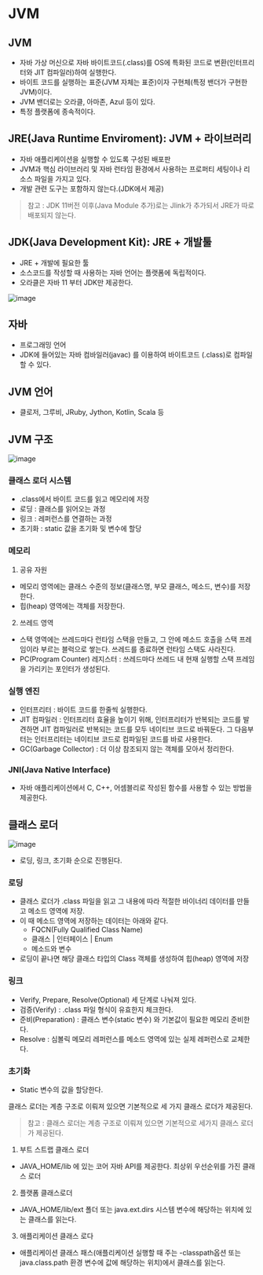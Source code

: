 # JVM
## JVM
- 자바 가상 머신으로 자바 바이트코드(.class)를 OS에 특화된 코드로 변환(인터프리터와 JIT 컴파일러)하여 실행한다.
- 바이트 코드를 실행하는 표준(JVM 자체는 표준)이자 구현체(특정 밴더가 구현한 JVM)이다.
- JVM 밴더로는 오라클, 아마존, Azul 등이 있다.
- 특정 플랫폼에 종속적이다.

## JRE(Java Runtime Enviroment): JVM + 라이브러리
- 자바 애플리케이션을 실행할 수 있도록 구성된 배포판
- JVM과 핵심 라이브러리 및 자바 런타임 환경에서 사용하는 프로퍼티 세팅이나 리소스 파일을 가지고 있다.
- 개발 관련 도구는 포함하지 않는다.(JDK에서 제공)
> 참고 : JDK 11버전 이후(Java Module 추가)로는 Jlink가 추가되서 JRE가 따로 배포되지 않는다.

## JDK(Java Development Kit): JRE + 개발툴
- JRE + 개발에 필요한 툴
- 소스코드를 작성할 때 사용하는 자바 언어는 플랫폼에 독립적이다.
- 오라클은 자바 11 부터 JDK만 제공한다.

![image](https://user-images.githubusercontent.com/70922665/146768892-ba189248-aeeb-4fe3-b4d5-b4589594ebb8.png)

## 자바
- 프로그래밍 언어
- JDK에 들어있는 자바 컴바일러(javac) 를 이용하여 바이트코드 (.class)로 컴파일 할 수 있다.

## JVM 언어
- 클로저, 그루비, JRuby, Jython, Kotlin, Scala 등

## JVM 구조
![image](https://user-images.githubusercontent.com/70922665/146769253-084cccd4-be68-4724-a568-6b5cf96d2836.png)

### 클래스 로더 시스템
- .class에서 바이트 코드를 읽고 메모리에 저장
- 로딩 : 클래스를 읽어오는 과정
- 링크 : 레퍼런스를 연결하는 과정
- 초기화 : static 값을 초기화 및 변수에 할당

### 메모리
1. 공유 자원
- 메모리 영역에는 클래스 수준의 정보(클래스명, 부모 클래스, 메소드, 변수)를 저장한다.
- 힙(heap) 영역에는 객체를 저장한다.

2. 쓰레드 영역
- 스택 영역에는 쓰레드마다 런타임 스택을 만들고, 그 안에 메소드 호출을 스택 프레임이라 부르는 블럭으로 쌓는다. 쓰레드를 종료하면 런타임 스택도 사라진다.
- PC(Program Counter) 레지스터 : 쓰레드마다 쓰레드 내 현재 실행할 스택 프레임을 가리키는 포인터가 생성된다.

### 실행 엔진
- 인터프리터 : 바이트 코드를 한줄씩 실행한다.
- JIT 컴파일러 : 인터프리터 효율을 높이기 위해, 인터프리터가 반복되는 코드를 발견하면 JIT 컴파일러로 반복되는 코드를 모두 네이티브 코드로 바꿔둔다. 그 다음부터는 인터프리터는 네이티브 코드로 컴파일된 코드를 바로 사용한다.
- GC(Garbage Collector) : 더 이상 참조되지 않는 객체를 모아서 정리한다.

### JNI(Java Native Interface)
- 자바 애플리케이션에서 C, C++, 어셈블리로 작성된 함수를 사용할 수 있는 방법을 제공한다.

## 클래스 로더
![image](https://user-images.githubusercontent.com/70922665/146770573-0a7ed814-9b66-429e-88d8-18bd3a90bb6f.png)

- 로딩, 링크, 초기화 순으로 진행된다.

### 로딩
- 클래스 로더가 .class 파일을 읽고 그 내용에 따라 적절한 바이너리 데이터를 만들고 메소드 영역에 저장.
- 이 때 메소드 영역에 저장하는 데이터는 아래와 같다.
    - FQCN(Fully Qualified Class Name)
    - 클래스 | 인터페이스 | Enum
    - 메소드와 변수
- 로딩이 끝나면 해당 클래스 타입의 Class 객체를 생성하여 힙(heap) 영역에 저장

### 링크
- Verify, Prepare, Resolve(Optional) 세 단계로 나눠져 있다.
- 검증(Verify) : .class 파일 형식이 유효한지 체크한다.
- 준비(Preparation) : 클래스 변수(static 변수) 와 기본값이 필요한 메모리 준비한다.
- Resolve : 심볼릭 메모리 레퍼런스를 메소드 영역에 있는 실제 레퍼런스로 교체한다.

### 초기화
- Static 변수의 값을 할당한다.

클래스 로더는 계층 구조로 이뤄져 있으면 기본적으로 세 가지 클래스 로더가 제공된다.

> 참고 : 클래스 로더는 계층 구조로 이뤄져 있으면 기본적으로 세가지 클래스 로더가 제공된다.
1. 부트 스트랩 클래스 로더
- JAVA_HOME/lib 에 있는 코어 자바 API를 제공한다. 최상위 우선순위를 가진 클래스 로더
2. 플랫폼 클래스로더
- JAVA_HOME/lib/ext 폴더 또는 java.ext.dirs 시스템 변수에 해당하는 위치에 있는 클래스를 읽는다.
3. 애플리케이션 클래스 로다
- 애플리케이션 클래스 패스(애플리케이션 실행할 때 주는 -classpath옵션 또는 java.class.path 환경 변수에 값에 해당하는 위치)에서 클래스를 읽는다.